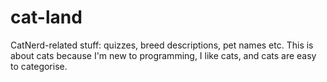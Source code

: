 # cat-land
CatNerd-related stuff: quizzes, breed descriptions, pet names etc.
This is about cats because I'm new to programming, I like cats, and cats are easy to categorise.

